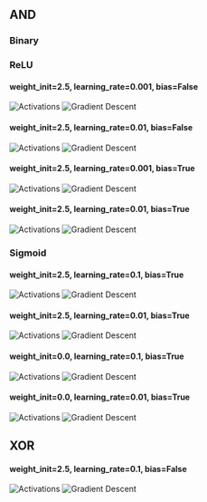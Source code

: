 ## AND

### Binary


### ReLU

#### weight_init=2.5, learning_rate=0.001, bias=False
<img src="plots/activations_AND_relu_50_0-001_0-0_2.5_bFalse.gif" alt="Activations">
<img src="plots/gradientdescent_AND_relu_50_0-001_0-0_2.5_bFalse.gif" alt="Gradient Descent">

#### weight_init=2.5, learning_rate=0.01, bias=False
<img src="plots/activations_AND_relu_50_0-01_0-0_2.5_bFalse.gif" alt="Activations">
<img src="plots/gradientdescent_AND_relu_50_0-01_0-0_2.5_bFalse.gif" alt="Gradient Descent">

#### weight_init=2.5, learning_rate=0.001, bias=True
<img src="plots/activations_AND_relu_50_0-001_0-0_2.5_bTrue.gif" alt="Activations">
<img src="plots/gradientdescent_AND_relu_50_0-001_0-0_2.5_bTrue.gif" alt="Gradient Descent">

#### weight_init=2.5, learning_rate=0.01, bias=True
<img src="plots/activations_AND_relu_50_0-01_0-0_2.5_bTrue.gif" alt="Activations">
<img src="plots/gradientdescent_AND_relu_50_0-01_0-0_2.5_bTrue.gif" alt="Gradient Descent">

### Sigmoid

#### weight_init=2.5, learning_rate=0.1, bias=True
<img src="plots/activations_AND_sigmoid_100_0-1_0-0_2.5_bTrue.gif" alt="Activations">
<img src="plots/gradientdescent_AND_sigmoid_100_0-1_0-0_2.5_bTrue.gif" alt="Gradient Descent">

#### weight_init=2.5, learning_rate=0.01, bias=True
<img src="plots/activations_AND_sigmoid_100_0-01_0-0_2.5_bTrue.gif" alt="Activations">
<img src="plots/gradientdescent_AND_sigmoid_100_0-01_0-0_2.5_bTrue.gif" alt="Gradient Descent">

#### weight_init=0.0, learning_rate=0.1, bias=True
<img src="plots/activations_AND_sigmoid_100_0-1_0-0_0_bTrue.gif" alt="Activations">
<img src="plots/gradientdescent_AND_sigmoid_100_0-1_0-0_0_bTrue.gif" alt="Gradient Descent">

#### weight_init=0.0, learning_rate=0.01, bias=True
<img src="plots/activations_AND_sigmoid_100_0-01_0-0_0_bTrue.gif" alt="Activations">
<img src="plots/gradientdescent_AND_sigmoid_100_0-01_0-0_0_bTrue.gif" alt="Gradient Descent">

## XOR

#### weight_init=2.5, learning_rate=0.1, bias=False    
<img src="plots/activations_XOR_sigmoid_50_0-1_0-0_2.5_bFalse.gif" alt="Activations">
<img src="plots/gradientdescent_XOR_sigmoid_50_0-1_0-0_2.5_bFalse.gif" alt="Gradient Descent">